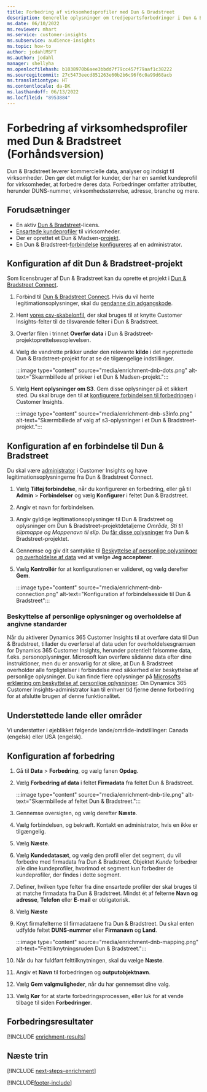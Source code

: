 ```yaml
---
title: Forbedring af virksomhedsprofiler med Dun & Bradstreet
description: Generelle oplysninger om tredjepartsforbedringer i Dun & Bradstreet.
ms.date: 06/10/2022
ms.reviewer: mhart
ms.service: customer-insights
ms.subservice: audience-insights
ms.topic: how-to
author: jodahlMSFT
ms.author: jodahl
manager: shellyha
ms.openlocfilehash: b1038970b6aee3bbdd7f79cc457f79aaf1c38222
ms.sourcegitcommit: 27c5473eecd851263e60b2b6c96f6c0a99d68acb
ms.translationtype: HT
ms.contentlocale: da-DK
ms.lasthandoff: 06/13/2022
ms.locfileid: "8953884"
---
```

# <a name="enrichment-of-company-profiles-with-dun--bradstreet-preview"></a>Forbedring af virksomhedsprofiler med Dun & Bradstreet (Forhåndsversion)

Dun & Bradstreet leverer kommercielle data, analyser og indsigt til virksomheder. Den gør det muligt for kunder, der har en samlet kundeprofil for virksomheder, at forbedre deres data. Forbedringer omfatter attributter, herunder DUNS-nummer, virksomhedsstørrelse, adresse, branche og mere.

## <a name="prerequisites"></a>Forudsætninger

- En aktiv [Dun & Bradstreet](https://www.dnb.com/marketing/media/give-your-data-a-boost.html?source=microsoft_audience_insights)-licens.
- [Ensartede kundeprofiler](customer-profiles.md) til virksomheder.
- Der er oprettet et Dun & Madsen-[projekt](#set-up-your-dun--bradstreet-project).
- En Dun & Bradstreet-[forbindelse](connections.md) [konfigureres](#configure-a-connection-for-dun--bradstreet) af en administrator.

## <a name="set-up-your-dun--bradstreet-project"></a>Konfiguration af dit Dun & Bradstreet-projekt

Som licensbruger af Dun & Bradstreet kan du oprette et projekt i [Dun & Bradstreet Connect](https://connect.dnb.com?lead_source=microsoft_audienceinsights).

1. Forbind til [Dun & Bradstreet Connect](https://connect.dnb.com?lead_source=microsoft_audienceinsights). Hvis du vil hente legitimationsoplysninger, skal du [gendanne din adgangskode](https://sso.dnb.com/signin/forgot-password?lead_source=microsoft_audienceinsights).

1. Hent [vores csv-skabelonfil](https://c360devenrichment.blob.core.windows.net/mapping/DnBCIdatamapping.csv), der skal bruges til at knytte Customer Insights-felter til de tilsvarende felter i Dun & Bradstreet.

1. Overfør filen i trinnet **Overfør data** i Dun & Bradstreet-projektoprettelsesoplevelsen.

1. Vælg de vandrette prikker under den relevante **kilde** i det nyoprettede Dun & Bradstreet-projekt for at se de tilgængelige indstillinger.

   :::image type="content" source="media/enrichment-dnb-dots.png" alt-text="Skærmbillede af prikker i et Dun & Madsen-projekt.":::

1. Vælg **Hent oplysninger om S3**. Gem disse oplysninger på et sikkert sted. Du skal bruge den til at [konfigurere forbindelsen til forbedringen](#configure-a-connection-for-dun--bradstreet) i Customer Insights.

   :::image type="content" source="media/enrichment-dnb-s3info.png" alt-text="Skærmbillede af valg af s3-oplysninger i et Dun & Bradstreet-projekt.":::

## <a name="configure-a-connection-for-dun--bradstreet"></a>Konfiguration af en forbindelse til Dun & Bradstreet

Du skal være [administrator](permissions.md#admin) i Customer Insights og have legitimationsoplysningerne fra Dun & Bradstreet Connect.

1. Vælg **Tilføj forbindelse**, når du konfigurerer en forbedring, eller gå til **Admin** > **Forbindelser** og vælg **Konfigurer** i feltet Dun & Bradstreet.

1. Angiv et navn for forbindelsen.

1. Angiv gyldige legitimationsoplysninger til Dun & Bradstreet og oplysninger om Dun & Bradstreet-projektdetaljerne *Område, Sti til slipmappe og Mappenavn til slip*. Du [får disse oplysninger](#set-up-your-dun--bradstreet-project) fra Dun & Bradstreet-projektet.

1. Gennemse og giv dit samtykke til [Beskyttelse af personlige oplysninger og overholdelse af data](#data-privacy-and-compliance) ved at vælge **Jeg accepterer**.

1. Vælg **Kontrollér** for at konfigurationen er valideret, og vælg derefter **Gem**.

   :::image type="content" source="media/enrichment-dnb-connection.png" alt-text="Konfiguration af forbindelsesside til Dun & Bradstreet":::

### <a name="data-privacy-and-compliance"></a>Beskyttelse af personlige oplysninger og overholdelse af angivne standarder

Når du aktiverer Dynamics 365 Customer Insights til at overføre data til Dun & Bradstreet, tillader du overførsel af data uden for overholdelsesgrænsen for Dynamics 365 Customer Insights, herunder potentielt følsomme data, f.eks. personoplysninger. Microsoft kan overføre sådanne data efter dine instruktioner, men du er ansvarlig for at sikre, at Dun & Bradstreet overholder alle forpligtelser i forbindelse med sikkerhed eller beskyttelse af personlige oplysninger. Du kan finde flere oplysninger på [Microsofts erklæring om beskyttelse af personlige oplysninger](https://go.microsoft.com/fwlink/?linkid=396732).
Din Dynamics 365 Customer Insights-administrator kan til enhver tid fjerne denne forbedring for at afslutte brugen af denne funktionalitet.

## <a name="supported-countries-or-regions"></a>Understøttede lande eller områder

Vi understøtter i øjeblikket følgende lande/område-indstillinger: Canada (engelsk) eller USA (engelsk).

## <a name="configure-the-enrichment"></a>Konfiguration af forbedring

1. Gå til **Data** > **Forbedring**, og vælg fanen **Opdag**.

1. Vælg **Forbedring af data** i feltet **Firmadata** fra feltet Dun & Bradstreet.

   :::image type="content" source="media/enrichment-dnb-tile.png" alt-text="Skærmbillede af feltet Dun & Bradstreet.":::

1. Gennemse oversigten, og vælg derefter **Næste**.

1. Vælg forbindelsen, og bekræft. Kontakt en administrator, hvis en ikke er tilgængelig.

1. Vælg **Næste**.

1. Vælg **Kundedatasæt**, og vælg den profil eller det segment, du vil forbedre med firmadata fra Dun & Bradstreet. Objektet *Kunde* forbedrer alle dine kundeprofiler, hvorimod et segment kun forbedrer de kundeprofiler, der findes i dette segment.

1. Definer, hvilken type felter fra dine ensartede profiler der skal bruges til at matche firmadata fra Dun & Bradstreet. Mindst ét af felterne **Navn og adresse**, **Telefon** eller **E-mail** er obligatorisk.

1. Vælg **Næste**

1. Knyt firmafelterne til firmadataene fra Dun & Bradstreet. Du skal enten udfylde feltet **DUNS-nummer** eller **Firmanavn** og **Land**.

      :::image type="content" source="media/enrichment-dnb-mapping.png" alt-text="Felttilknytningsruden Dun & Bradstreet.":::

1. Når du har fuldført felttilknytningen, skal du vælge **Næste**.

1. Angiv et **Navn** til forbedringen og **outputobjektnavn**.

1. Vælg **Gem valgmuligheder**, når du har gennemset dine valg.

1. Vælg **Kør** for at starte forbedringsprocessen, eller luk for at vende tilbage til siden **Forbedringer**.

## <a name="enrichment-results"></a>Forbedringsresultater

[!INCLUDE [enrichment-results](includes/enrichment-results.md)]

## <a name="next-steps"></a>Næste trin

[!INCLUDE [next-steps-enrichment](includes/next-steps-enrichment.md)]

[!INCLUDE[footer-include](includes/footer-banner.md)]
